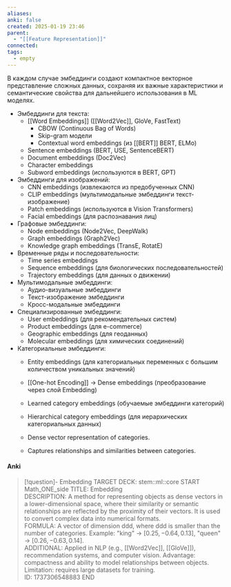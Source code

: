 ```yaml
---
aliases: 
anki: false
created: 2025-01-19 23:46
parent:
  - "[[Feature Representation]]"
connected: 
tags:
  - empty
---
```

В каждом случае эмбеддинги создают компактное векторное представление сложных данных, сохраняя их важные характеристики и семантические свойства для дальнейшего использования в ML моделях.

- Эмбеддинги для текста:
	- [[Word Embeddings]] ([[Word2Vec]], GloVe, FastText)
	    - CBOW (Continuous Bag of Words)
	    - Skip-gram модели
	    - Contextual word embeddings (из [[BERT]] BERT, ELMo)
	- Sentence embeddings (BERT, USE, SentenceBERT)
	- Document embeddings (Doc2Vec)
	- Character embeddings
	- Subword embeddings (используются в BERT, GPT)
- Эмбеддинги для изображений:
    - CNN embeddings (извлекаются из предобученных CNN)
    - CLIP embeddings (мультимодальные эмбеддинги текст-изображение)
    - Patch embeddings (используются в Vision Transformers)
    - Facial embeddings (для распознавания лиц)
- Графовые эмбеддинги:
    - Node embeddings (Node2Vec, DeepWalk)
    - Graph embeddings (Graph2Vec)
    - Knowledge graph embeddings (TransE, RotatE)
- Временные ряды и последовательности:
    - Time series embeddings
    - Sequence embeddings (для биологических последовательностей)
    - Trajectory embeddings (для данных о движении)
- Мультимодальные эмбеддинги:
    - Аудио-визуальные эмбеддинги
    - Текст-изображение эмбеддинги
    - Кросс-модальные эмбеддинги
- Специализированные эмбеддинги:
    - User embeddings (для рекомендательных систем)
    - Product embeddings (для e-commerce)
    - Geographic embeddings (для геоданных)
    - Molecular embeddings (для химических соединений)
- Категориальные эмбеддинги:
	- Entity embeddings (для категориальных переменных с большим количеством уникальных значений)
	- [[One-hot Encoding]] -> Dense embeddings (преобразование через слой Embedding)
	- Learned category embeddings (обучаемые эмбеддинги категорий)
	- Hierarchical category embeddings (для иерархических категориальных данных)


  - Dense vector representation of categories.
  - Captures relationships and similarities between categories.

#### Anki
> [!question]- Embedding
TARGET DECK: stem::ml::core
START
Math_ONE_side
TITLE: Embedding  
DESCRIPTION: A method for representing objects as dense vectors in a lower-dimensional space, where their similarity or semantic relationships are reflected by the proximity of their vectors. It is used to convert complex data into numerical formats.  
FORMULA: A vector of dimension ddd, where ddd is smaller than the number of categories. Example: "king" → $[0.25,−0.64,0.13]$, "queen" → $[0.26,−0.63,0.14]$.  
ADDITIONAL: Applied in NLP (e.g., [[Word2Vec]], [[GloVe]]), recommendation systems, and computer vision. Advantage: compactness and ability to model relationships between objects. Limitation: requires large datasets for training.   
ID: 1737306548883
END
